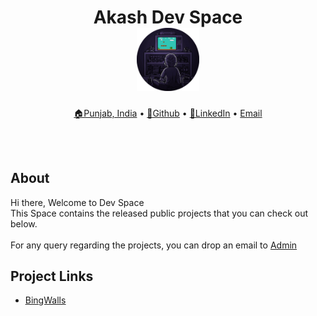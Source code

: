 <p>
    <h1 align="center">
        Akash Dev Space
        <br>
       <img src="https://github.com/weapon172946/weapon172946.github.io/blob/main/assets/logo.png" width="20%" alt="Logo"/>
    </h1>
</p>

<p align="center">
    <a href="https://goo.gl/maps/Jpcw4dj7noGesmcB7">🏠Punjab, India</a>
  • <a href="https://github.com/weapon172946/">🔗Github</a>
  • <a href="https://www.linkedin.com/in/akash172946">🔗LinkedIn</a>
  • <a href="mailto:akash@oyeakash.tech">Email</a>
</p>

<br><br>

## About
Hi there, Welcome to Dev Space<br>
This Space contains the released public projects that you can check out below.<br><br>
For any query regarding the projects, you can drop an email to [Admin](mailto:akash@oyeakash.tech)


## Project Links

* <a href="/docs/bingwalls/home"><u>BingWalls</u></a>
